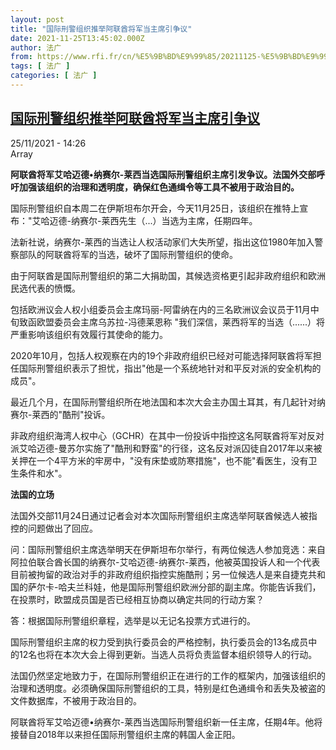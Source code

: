 ```yaml
---
layout: post
title: "国际刑警组织推举阿联酋将军当主席引争议"
date: 2021-11-25T13:45:02.000Z
author: 法广
from: https://www.rfi.fr/cn/%E5%9B%BD%E9%99%85/20211125-%E5%9B%BD%E9%99%85%E5%88%91%E8%AD%A6%E7%BB%84%E7%BB%87%E6%8E%A8%E4%B8%BE%E9%98%BF%E8%81%94%E9%85%8B%E5%B0%86%E5%86%9B%E5%BD%93%E4%B8%BB%E5%B8%AD%E5%BC%95%E4%BA%89%E8%AE%AE
tags: [ 法广 ]
categories: [ 法广 ]
---
```

<!--1637847902000-->
[国际刑警组织推举阿联酋将军当主席引争议](https://www.rfi.fr/cn/%E5%9B%BD%E9%99%85/20211125-%E5%9B%BD%E9%99%85%E5%88%91%E8%AD%A6%E7%BB%84%E7%BB%87%E6%8E%A8%E4%B8%BE%E9%98%BF%E8%81%94%E9%85%8B%E5%B0%86%E5%86%9B%E5%BD%93%E4%B8%BB%E5%B8%AD%E5%BC%95%E4%BA%89%E8%AE%AE)
------

<div>
<div>25/11/2021 - 14:26</div>Array<p><strong>                    阿联酋将军艾哈迈德•纳赛尔-莱西当选国际刑警组织主席引发争议。法国外交部呼吁加强该组织的治理和透明度，确保红色通缉令等工具不被用于政治目的。                </strong></p><div >                    <p>国际刑警组织自本周二在伊斯坦布尔开会，今天11月25日，该组织在推特上宣布："艾哈迈德-纳赛尔-莱西先生（...）当选为主席，任期四年。</p><p>法新社说，纳赛尔-莱西的当选让人权活动家们大失所望，指出这位1980年加入警察部队的阿联酋将军的当选，破坏了国际刑警组织的使命。</p><p>由于阿联酋是国际刑警组织的第二大捐助国，其候选资格更引起非政府组织和欧洲民选代表的愤慨。</p><p>包括欧洲议会人权小组委员会主席玛丽-阿雷纳在内的三名欧洲议会议员于11月中旬致函欧盟委员会主席乌苏拉-冯德莱恩称 "我们深信，莱西将军的当选（......）将严重影响该组织有效履行其使命的能力。</p><p>2020年10月，包括人权观察在内的19个非政府组织已经对可能选择阿联酋将军担任国际刑警组织表示了担忧，指出"他是一个系统地针对和平反对派的安全机构的成员"。</p><p>最近几个月，在国际刑警组织所在地法国和本次大会主办国土耳其，有几起针对纳赛尔-莱西的"酷刑"投诉。</p><p>非政府组织海湾人权中心（GCHR）在其中一份投诉中指控这名阿联酋将军对反对派艾哈迈德-曼苏尔实施了"酷刑和野蛮"的行径，这名反对派囚徒自2017年以来被关押在一个4平方米的牢房中，"没有床垫或防寒措施"，也不能"看医生，没有卫生条件和水"。</p><p><strong>法国的立场</strong></p><p>法国外交部11月24日通过记者会对本次国际刑警组织主席选举阿联酋候选人被指控的问题做出了回应。</p><p>问：国际刑警组织主席选举明天在伊斯坦布尔举行，有两位候选人参加竞选：来自阿拉伯联合酋长国的纳赛尔-艾哈迈德-纳赛尔-莱西，他被英国投诉人和一个代表目前被拘留的政治对手的非政府组织指控实施酷刑；另一位候选人是来自捷克共和国的萨尔卡-哈夫兰科娃，他是国际刑警组织欧洲分部的副主席。你能告诉我们，在投票时，欧盟成员国是否已经相互协商以确定共同的行动方案？</p><p>答：根据国际刑警组织章程，选举是以无记名投票方式进行的。</p><p>国际刑警组织主席的权力受到执行委员会的严格控制，执行委员会的13名成员中的12名也将在本次大会上得到更新。当选人员将负责监督本组织领导人的行动。</p><p>法国仍然坚定地致力于，在国际刑警组织正在进行的工作的框架内，加强该组织的治理和透明度。必须确保国际刑警组织的工具，特别是红色通缉令和丢失及被盗的文件数据库，不被用于政治目的。</p><p>阿联酋将军艾哈迈德•纳赛尔-莱西当选国际刑警组织新一任主席，任期4年。他将接替自2018年以来担任国际刑警组织主席的韩国人金正阳。</p>                                            <div data-selfpromo-newsletter>    </div>    <div data-selfpromo-app>    </div>                </div>
</div>

